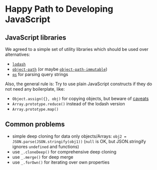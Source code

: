 # Happy Path to Developing JavaScript

## JavaScript libraries

We agreed to a simple set of utility libraries which should be used over
alternatives:

* [`lodash`](https://lodash.com/docs)
* [`object-path`](https://github.com/mariocasciaro/object-path)
  (or maybe
  [`object-path-immutable`](https://github.com/mariocasciaro/object-path-immutable))
* [`qs`](https://www.npmjs.com/package/qs) for parsing query strings

Also, the general rule is:
Try to use plain JavaScript constructs if they do not need any boilerplate,
like:

* `Object.assign({}, obj)` for copying objects, but beware of
  [caveats](https://developer.mozilla.org/en-US/docs/Web/JavaScript/Reference/Global_Objects/Object/assign)
* `Array.prototype.reduce()` instead of the lodash version
* `Array.prototype.map()`

## Common problems

* simple deep cloning for data only objects/Arrays:
  `obj2 = JSON.parse(JSON.stringify(obj1))` (`null` is OK, but JSON.stringify
  ignores `undefined` and functions)
* use `_.cloneDeep()` for comprehensive deep cloning
* use `_.merge()` for deep merge
* use `_.forOwn()` for iterating over own properties
